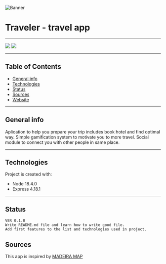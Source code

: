 ![Banner](/readme-img/banner.png)

# Traveler - travel app

<hr />

<img src="https://img.shields.io/badge/Version-0.1.0-green" />
<a target="blank" href="#"><img src="https://img.shields.io/badge/Website-Offline-red" /></a>

<hr />

## Table of Contents

* [General info](#general-info)
* [Technologies](#technologies)
* [Status](#status)
* [Sources](#sources)
* [Website](#)

<hr />

## General info

Aplication to help you prepare your trip includes book hotel and find optimal way. Simple gamification system to motivate you to more travel. Social module to connect you with other people in same place.


<hr />

## Technologies

Project is created with:
- Node 18.4.0
- Express 4.18.1

<hr />

## Status

```
VER 0.1.0
Write README.md file and learn how to write good file. 
Add first features to the list and technologies used in project.
```

## Sources

This app is inspired by [MADEIRA MAP](https://madeira-travel.madere-leguide.com/interactive-map-madeira)